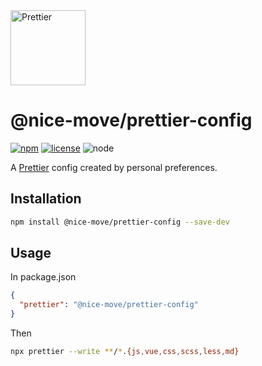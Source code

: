 <a href="https://prettier.io/">
  <img alt="Prettier" src="https://raw.githubusercontent.com/prettier/prettier-logo/master/images/prettier-icon-light.png" height="120">
</a>

# @nice-move/prettier-config

[![npm][npm-badge]][npm-url]
[![license][license-badge]][github-url]
![node][node-badge]

A [Prettier] config created by personal preferences.

## Installation

```bash
npm install @nice-move/prettier-config --save-dev
```

## Usage

In package.json

```json
{
  "prettier": "@nice-move/prettier-config"
}
```

Then

```bash
npx prettier --write **/*.{js,vue,css,scss,less,md}
```

[prettier]: https://prettier.io/
[npm-url]: https://www.npmjs.com/package/@nice-move/prettier-config
[npm-badge]: https://img.shields.io/npm/v/@nice-move/prettier-config.svg?style=flat-square&logo=npm
[github-url]: https://github.com/Airkro/@nice-move/prettier-config
[node-badge]: https://img.shields.io/node/v/@nice-move/prettier-config.svg?style=flat-square&colorB=green&logo=node.js
[license-badge]: https://img.shields.io/npm/l/@nice-move/prettier-config.svg?style=flat-square&colorB=blue&logo=github
